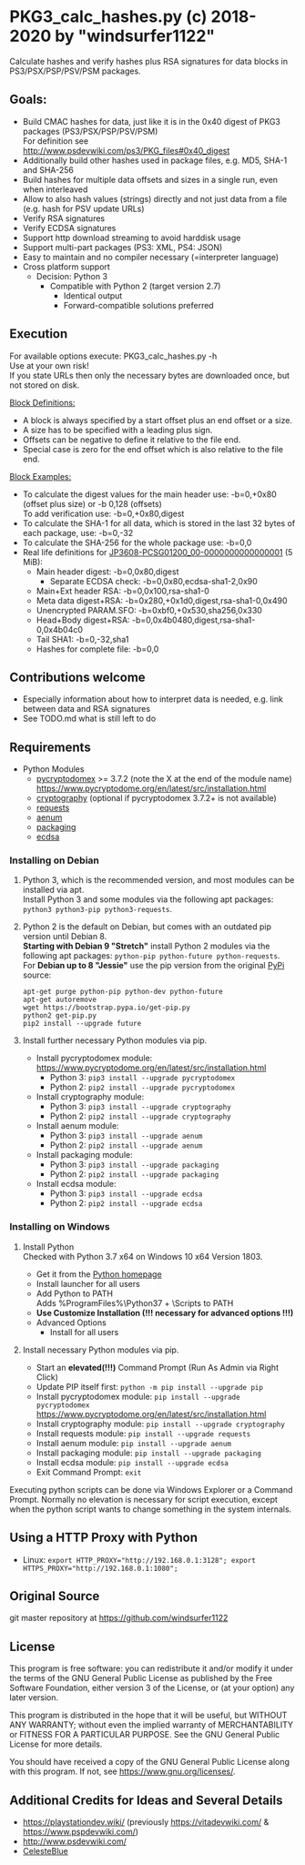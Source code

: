 # PKG3_calc_hashes.py (c) 2018-2020 by "windsurfer1122"
Calculate hashes and verify hashes plus RSA signatures for data blocks in PS3/PSX/PSP/PSV/PSM packages.

## Goals:
* Build CMAC hashes for data, just like it is in the 0x40 digest of PKG3 packages (PS3/PSX/PSP/PSV/PSM)<br>
  For definition see http://www.psdevwiki.com/ps3/PKG_files#0x40_digest
* Additionally build other hashes used in package files, e.g. MD5, SHA-1 and SHA-256
* Build hashes for multiple data offsets and sizes in a single run, even when interleaved
* Allow to also hash values (strings) directly and not just data from a file (e.g. hash for PSV update URLs)
* Verify RSA signatures
* Verify ECDSA signatures
* Support http download streaming to avoid harddisk usage
* Support multi-part packages (PS3: XML, PS4: JSON)
* Easy to maintain and no compiler necessary (=interpreter language)
* Cross platform support
  * Decision: Python 3
    * Compatible with Python 2 (target version 2.7)
      * Identical output
      * Forward-compatible solutions preferred

## Execution
For available options execute: PKG3_calc_hashes.py -h<br>
Use at your own risk!<br>
If you state URLs then only the necessary bytes are downloaded once, but not stored on disk.

<u>Block Definitions:</u>
* A block is always specified by a start offset plus an end offset or a size.
* A size has to be specified with a leading plus sign.
* Offsets can be negative to define it relative to the file end.
* Special case is zero for the end offset which is also relative to the file end.

<u>Block Examples:</u>
* To calculate the digest values for the main header use: -b=0,+0x80 (offset plus size) or -b 0,128 (offsets)<br>
  To add verification use: -b=0,+0x80,digest
* To calculate the SHA-1 for all data, which is stored in the last 32 bytes of each package, use: -b=0,-32
* To calculate the SHA-256 for the whole package use: -b=0,0
* Real life definitions for [JP3608-PCSG01200_00-0000000000000001](http://zeus.dl.playstation.net/cdn/JP3608/PCSG01200_00/JP3608-PCSG01200_00-0000000000000001_bg_1_1f292cbeb41b685b395a8fe43a24c10338162fbc.pkg) (5 MiB):
  * Main header digest: -b=0,0x80,digest
    * Separate ECDSA check: -b=0,0x80,ecdsa-sha1-2,0x90
  * Main+Ext header RSA: -b=0,0x100,rsa-sha1-0
  * Meta data digest+RSA: -b=0x280,+0x1d0,digest,rsa-sha1-0,0x490
  * Unencrypted PARAM.SFO: -b=0xbf0,+0x530,sha256,0x330
  * Head+Body digest+RSA: -b=0,0x4b0480,digest,rsa-sha1-0,0x4b04c0
  * Tail SHA1: -b=0,-32,sha1
  * Hashes for complete file: -b=0,0

## Contributions welcome
* Especially information about how to interpret data is needed, e.g. link between data and RSA signatures
* See TODO.md what is still left to do

## Requirements
* Python Modules
  * [pycryptodomex](https://www.pycryptodome.org/) >= 3.7.2 (note the X at the end of the module name)<br>
    https://www.pycryptodome.org/en/latest/src/installation.html
  * [cryptography](https://cryptography.io/) (optional if pycryptodomex 3.7.2+ is not available)
  * [requests](http://python-requests.org/)
  * [aenum](https://bitbucket.org/stoneleaf/aenum)
  * [packaging](https://github.com/pypa/packaging)
  * [ecdsa](https://github.com/warner/python-ecdsa)

### Installing on Debian
1. Python 3, which is the recommended version, and most modules can be installed via apt.<br>
Install Python 3 and some modules via the following apt packages: `python3 python3-pip python3-requests`.<br>

1. Python 2 is the default on Debian, but comes with an outdated pip version until Debian 8.<br>
__Starting with Debian 9 "Stretch"__ install Python 2 modules via the following apt packages: `python-pip python-future python-requests`.<br>
For __Debian up to 8 "Jessie"__ use the pip version from the original [PyPi](https://pypi.org/project/pip/) source:<br>
   ```
   apt-get purge python-pip python-dev python-future
   apt-get autoremove
   wget https://bootstrap.pypa.io/get-pip.py
   python2 get-pip.py
   pip2 install --upgrade future
   ```

1. Install further necessary Python modules via pip.
   * Install pycryptodomex module:<br>
     https://www.pycryptodome.org/en/latest/src/installation.html
     * Python 3: `pip3 install --upgrade pycryptodomex`
     * Python 2: `pip2 install --upgrade pycryptodomex`
   * Install cryptography module:
     * Python 3: `pip3 install --upgrade cryptography`
     * Python 2: `pip2 install --upgrade cryptography`
   * Install aenum module:
     * Python 3: `pip3 install --upgrade aenum`
     * Python 2: `pip2 install --upgrade aenum`
   * Install packaging module:
     * Python 3: `pip3 install --upgrade packaging`
     * Python 2: `pip2 install --upgrade packaging`
   * Install ecdsa module:
     * Python 3: `pip3 install --upgrade ecdsa`
     * Python 2: `pip2 install --upgrade ecdsa`

### Installing on Windows
1. Install Python<br>
   Checked with Python 3.7 x64 on Windows 10 x64 Version 1803.
   * Get it from the [Python homepage](https://www.python.org/)
   * Install launcher for all users
   * Add Python to PATH<br>
     Adds %ProgramFiles%\Python37 + \Scripts to PATH
   * __Use Customize Installation (!!! necessary for advanced options !!!)__
   * Advanced Options
     * Install for all users

1. Install necessary Python modules via pip.
   * Start an __elevated(!!!)__ Command Prompt (Run As Admin via Right Click)
   * Update PIP itself first: `python -m pip install --upgrade pip`
   * Install pycryptodomex module: `pip install --upgrade pycryptodomex`<br>
     https://www.pycryptodome.org/en/latest/src/installation.html
   * Install cryptography module: `pip install --upgrade cryptography`
   * Install requests module: `pip install --upgrade requests`
   * Install aenum module: `pip install --upgrade aenum`
   * Install packaging module: `pip install --upgrade packaging`
   * Install ecdsa module: `pip install --upgrade ecdsa`
   * Exit Command Prompt: `exit`

Executing python scripts can be done via Windows Explorer or a Command Prompt. Normally no elevation is necessary for script execution, except when the python script wants to change something in the system internals.

## Using a HTTP Proxy with Python
* Linux: `export HTTP_PROXY="http://192.168.0.1:3128"; export HTTPS_PROXY="http://192.168.0.1:1080";`

## Original Source
git master repository at https://github.com/windsurfer1122

## License
This program is free software: you can redistribute it and/or modify
it under the terms of the GNU General Public License as published by
the Free Software Foundation, either version 3 of the License, or
(at your option) any later version.

This program is distributed in the hope that it will be useful,
but WITHOUT ANY WARRANTY; without even the implied warranty of
MERCHANTABILITY or FITNESS FOR A PARTICULAR PURPOSE.  See the
GNU General Public License for more details.

You should have received a copy of the GNU General Public License
along with this program.  If not, see <https://www.gnu.org/licenses/>.

## Additional Credits for Ideas and Several Details
* https://playstationdev.wiki/ (previously https://vitadevwiki.com/ & https://www.pspdevwiki.com/)
* http://www.psdevwiki.com/
* [CelesteBlue](https://github.com/CelesteBlue-dev)
